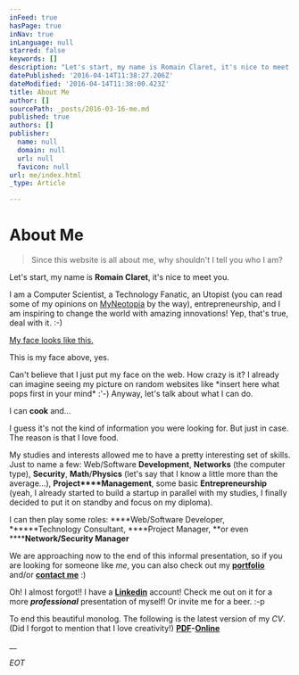 ```yaml
---
inFeed: true
hasPage: true
inNav: true
inLanguage: null
starred: false
keywords: []
description: "Let's start, my name is Romain Claret, it's nice to meet you.\_"
datePublished: '2016-04-14T11:38:27.206Z'
dateModified: '2016-04-14T11:38:00.423Z'
title: About Me
author: []
sourcePath: _posts/2016-03-16-me.md
published: true
authors: []
publisher:
  name: null
  domain: null
  url: null
  favicon: null
url: me/index.html
_type: Article

---
```

# About Me

> Since this website is all about me, why shouldn't I tell you who I am? 
> 

Let's start, my name is **Romain Claret**, it's nice to meet you. 

I am a Computer Scientist, a Technology Fanatic, an Utopist (you can read some of my opinions on [MyNeotopia][0] by the way), entrepreneurship, and I am inspiring to change the world with amazing innovations! Yep, that's true, deal with it. :-)

[My face looks like this.][1]

This is my face above, yes.

Can't believe that I just put my face on the web. How crazy is it? I already can imagine seeing my picture on random websites like \*insert here what pops first in your mind\* :'-) Anyway, let's talk about what I can do.

I can **cook** and...

I guess it's not the kind of information you were looking for. But just in case. The reason is that I love food. 

My studies and interests allowed me to have a pretty interesting set of skills. Just to name a few: Web/Software **Development**, **Networks** (the computer type), **Security**, **Math**/**Physics** (let's say that I know a little more than the average...), **Project****Management**, some basic **Entrepreneurship** (yeah, I already started to build a startup in parallel with my studies, I finally decided to put it on standby and focus on my diploma).

I can then play some roles: ****Web/Software Developer, ******Technology Consultant, ****Project Manager, **or even ******Network/Security Manager**

We are approaching now to the end of this informal presentation, so if you are looking for someone like _me_, you can also check out my [**portfolio**][2] and/or **[contact me][3]** :)

Oh! I almost forgot!! I have a [**Linkedin**][4] account! Check me out on it for a more **_professional_** presentation of myself! Or invite me for a beer. :-p

To end this beautiful monolog. The following is the latest version of my _CV_. (Did I forgot to mention that I love creativity!) **[PDF][5]-[Online][6]**

__

_EOT_

[0]: http://myneotopia.com/
[1]: http://romainclaret.com/my-face/
[2]: http://romainclaret.com/portfolio
[3]: mailto:contact@rocla.ch
[4]: https://www.linkedin.com/in/romainclaret
[5]: https://www.dropbox.com/s/yu9w4utewisdpzz/romain-claret-cv-2016.pdf
[6]: http://romainclaret.com/cv
